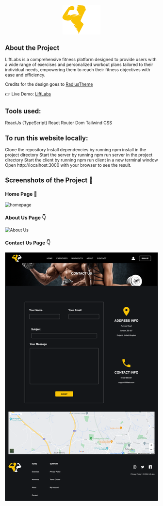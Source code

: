 <div align="center">
	<img src="./src/Images/Liftlabs (1)-cropped.svg" width="25%">
</div>

## About the Project

LiftLabs is a comprehensive fitness platform designed to provide users with a wide range of exercises and personalized workout plans tailored to their individual needs, empowering them to reach their fitness objectives with ease and efficiency.

Credits for the design goes to [RadiusTheme](https://www.radiustheme.com/)

👉 Live Demo: [LiftLabs](https://marciolopes451.github.io/LiftLabs/)

## Tools used:

ReactJs (TypeScript)
React Router Dom
Tailwind CSS

## To run this website locally:

Clone the repository Install dependencies by running npm install in the project directory Start the server by running npm run server in the project directory Start the client by running npm run client in a new terminal window Open http://localhost:3000 with your browser to see the result.

## Screenshots of the Project 📸

### Home Page 🏡

![homepage](<./src/Images/localhost_5173_LiftLabs_%20(1).png>)

### About Us Page 👇

![About Us](<./src/Images/localhost_5173_LiftLabs_%20(2).png>)

### Contact Us Page 👇

![Contact Us](<./src/Images/localhost_5173_LiftLabs_%20(8).png>)
